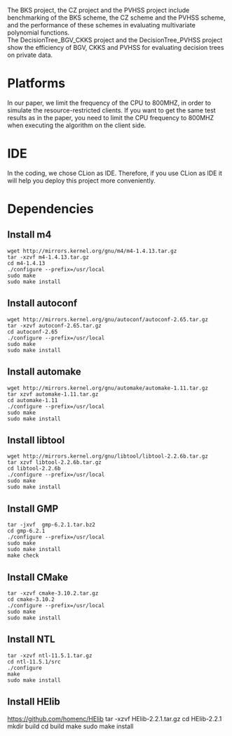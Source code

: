 The BKS project, the CZ project and the PVHSS project include benchmarking of the BKS scheme, the CZ scheme and the PVHSS scheme, and the performance of these schemes in evaluating multivariate polynomial functions.  
The DecisionTree_BGV_CKKS project and the DecisionTree_PVHSS project show the efficiency of BGV, CKKS and PVHSS for evaluating decision trees on private data.

# Platforms
In our paper, we limit the frequency of the CPU to 800MHZ, in order to simulate the resource-restricted clients. If you want to get the same test results as in the paper, you need to limit the CPU frequency to 800MHZ when executing the algorithm on the client side.

# IDE  
In the coding, we chose CLion as IDE. Therefore, if you use CLion as IDE it will help you deploy this project more conveniently.

# Dependencies  
## Install m4
    wget http://mirrors.kernel.org/gnu/m4/m4-1.4.13.tar.gz
    tar -xzvf m4-1.4.13.tar.gz
    cd m4-1.4.13
    ./configure --prefix=/usr/local
    sudo make
    sudo make install
## Install autoconf
    wget http://mirrors.kernel.org/gnu/autoconf/autoconf-2.65.tar.gz
    tar -xzvf autoconf-2.65.tar.gz
    cd autoconf-2.65
    ./configure --prefix=/usr/local
    sudo make
    sudo make install
## Install automake
    wget http://mirrors.kernel.org/gnu/automake/automake-1.11.tar.gz
    tar xzvf automake-1.11.tar.gz
    cd automake-1.11
    ./configure --prefix=/usr/local
    sudo make
    sudo make install
## Install libtool
    wget http://mirrors.kernel.org/gnu/libtool/libtool-2.2.6b.tar.gz
    tar xzvf libtool-2.2.6b.tar.gz
    cd libtool-2.2.6b
    ./configure --prefix=/usr/local
    sudo make
    sudo make install
## Install GMP
    tar -jxvf  gmp-6.2.1.tar.bz2
    cd gmp-6.2.1
    ./configure --prefix=/usr/local
    sudo make
    sudo make install
    make check
## Install CMake
    tar -xzvf cmake-3.10.2.tar.gz
    cd cmake-3.10.2
    ./configure --prefix=/usr/local
    sudo make
    sudo make install
## Install NTL
    tar -xzvf ntl-11.5.1.tar.gz
    cd ntl-11.5.1/src
    ./configure 
    make
    sudo make install
## Install HElib
https://github.com/homenc/HElib
    tar -xzvf HElib-2.2.1.tar.gz
    cd HElib-2.2.1
    mkdir build
    cd build
    make
    sudo make install
